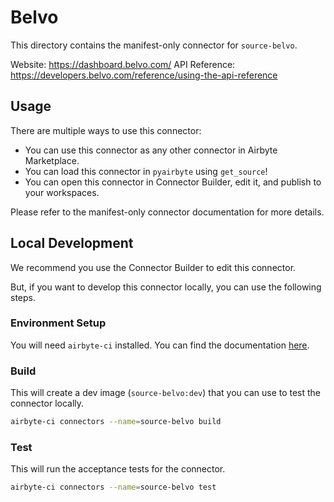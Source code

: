 # Belvo
This directory contains the manifest-only connector for `source-belvo`.

Website: https://dashboard.belvo.com/
API Reference: https://developers.belvo.com/reference/using-the-api-reference

## Usage
There are multiple ways to use this connector:
- You can use this connector as any other connector in Airbyte Marketplace.
- You can load this connector in `pyairbyte` using `get_source`!
- You can open this connector in Connector Builder, edit it, and publish to your workspaces.

Please refer to the manifest-only connector documentation for more details.

## Local Development
We recommend you use the Connector Builder to edit this connector.

But, if you want to develop this connector locally, you can use the following steps.

### Environment Setup
You will need `airbyte-ci` installed. You can find the documentation [here](airbyte-ci).

### Build
This will create a dev image (`source-belvo:dev`) that you can use to test the connector locally.
```bash
airbyte-ci connectors --name=source-belvo build
```

### Test
This will run the acceptance tests for the connector.
```bash
airbyte-ci connectors --name=source-belvo test
```


